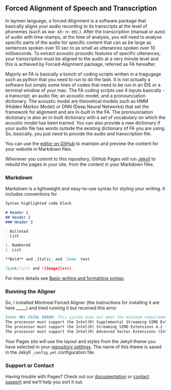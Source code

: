 ## Forced Alignment of Speech and Transcription

In laymen language, a forced-Alignment is a software package that basically aligns your audio recording to its transcripts at the level of phonemes (such as wa- sh- n- etc.). After the transcription (manual or auto) of audio with time-stamps, at the time of analysis, you will need to analyse specific parts of the audio for specific content that can as be large as sentences spoken over 10 sec to as small as utterances spoken over 10 milliseconds. To extract acoustic prosodic features of specific utterances, your transcription must be aligned to the audio at a very minute level and this is achieved by Forced-Alignment package, referred as FA hereafter.

Majorly an FA is basically a bunch of coding scripts written in a lnagugage such as python that you need to run to do the task. It is not actually a software but simply some lines of codes that need to be run in an IDE or a terminal window of your mac. The FA coding scripts use 4 inputs basically - a transcript; an audio file; an acoustic model; and a pronounciation dictionary. The acoustic model are theoretical models such as HMM (Hidden Markov Model) or DNN (Deep Neural Networks) that set the framework for alignment and are in-built in the FA. The pronounciation dictionary is also an in-built dictionary with a set of vocabulary on which the acoustic model has been trained. You can also provide a new dictionary if your audio file has words outside the existing dictionary of FA you are using. So, basically, you just need to provide the audio and transcription file.

You can use the [editor on GitHub](https://github.com/pawangupta-1/Analysing-speech/edit/main/README.md) to maintain and preview the content for your website in Markdown files.

Whenever you commit to this repository, GitHub Pages will run [Jekyll](https://jekyllrb.com/) to rebuild the pages in your site, from the content in your Markdown files.

### Markdown

Markdown is a lightweight and easy-to-use syntax for styling your writing. It includes conventions for

```markdown
Syntax highlighted code block

# Header 1
## Header 2
### Header 3

- Bulleted
- List

1. Numbered
2. List

**Bold** and _Italic_ and `Code` text

[Link](url) and ![Image](src)
```

For more details see [Basic writing and formatting syntax](https://docs.github.com/en/github/writing-on-github/getting-started-with-writing-and-formatting-on-github/basic-writing-and-formatting-syntax).

### Running the Aligner
So, I installed Montreal Forced Aligner (the instructions for installing it are here _____) and tried running it but received this error

```markdown
Intel MKL FATAL ERROR: This system does not meet the minimum requirements for use of the Intel(R) Math Kernel Library.
The processor must support the Intel(R) Supplemental Streaming SIMD Extensions 3 (Intel(R) SSSE3) instructions.
The processor must support the Intel(R) Streaming SIMD Extensions 4.2 (Intel(R) SSE4.2) instructions.
The processor must support the Intel(R) Advanced Vector Extensions (Intel(R) AVX) instructions.
```

Your Pages site will use the layout and styles from the Jekyll theme you have selected in your [repository settings](https://github.com/pawangupta-1/Analysing-speech/settings/pages). The name of this theme is saved in the Jekyll `_config.yml` configuration file.

### Support or Contact

Having trouble with Pages? Check out our [documentation](https://docs.github.com/categories/github-pages-basics/) or [contact support](https://support.github.com/contact) and we’ll help you sort it out.
